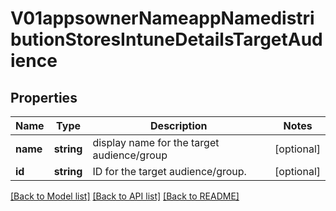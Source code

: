 # V01appsownerNameappNamedistributionStoresIntuneDetailsTargetAudience

## Properties
Name | Type | Description | Notes
------------ | ------------- | ------------- | -------------
**name** | **string** | display name for the target audience/group | [optional] 
**id** | **string** | ID for the target audience/group. | [optional] 

[[Back to Model list]](../README.md#documentation-for-models) [[Back to API list]](../README.md#documentation-for-api-endpoints) [[Back to README]](../README.md)


